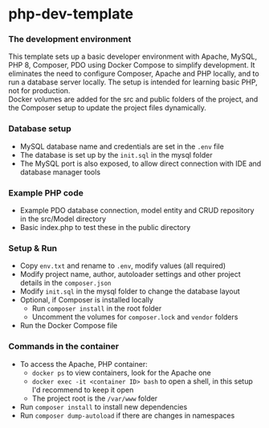 # php-dev-template

### The development environment

This template sets up a basic developer environment with Apache, MySQL, PHP 8, Composer, PDO using Docker Compose to simplify development.
It eliminates the need to configure Composer, Apache and PHP locally, and to run a database server locally. 
The setup is intended for learning basic PHP, not for production.  
Docker volumes are added for the src and public folders of the project, and the Composer setup to update the project files dynamically.

### Database setup

- MySQL database name and credentials are set in the `.env` file
- The database is set up by the `init.sql` in the mysql folder
- The MySQL port is also exposed, to allow direct connection with IDE and database manager tools

### Example PHP code

- Example PDO database connection, model entity and CRUD repository in the src/Model directory
- Basic index.php to test these in the public directory

### Setup & Run

- Copy `env.txt` and rename to `.env`, modify values (all required)
- Modify project name, author, autoloader settings and other project details in the `composer.json`
- Modify `init.sql` in the mysql folder to change the database layout
- Optional, if Composer is installed locally
  - Run `composer install` in the root folder
  - Uncomment the volumes for `composer.lock` and `vendor` folders
- Run the Docker Compose file

### Commands in the container
- To access the Apache, PHP container:
  - `docker ps` to view containers, look for the Apache one
  - `docker exec -it <container ID> bash` to open a shell, in this setup I'd recommend to keep it open
  - The project root is the `/var/www` folder
- Run `composer install` to install new dependencies
- Run `composer dump-autoload` if there are changes in namespaces